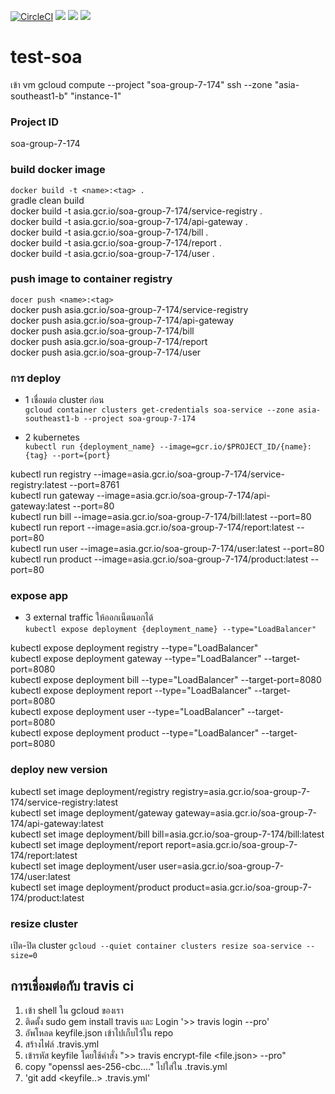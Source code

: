 [![CircleCI](https://circleci.com/gh/sumrid/test-soa.svg?style=svg)](https://circleci.com/gh/sumrid/test-soa)
![](https://img.shields.io/static/v1.svg?label=made%20with&message=JAVA&color=f268b4&logo=java&style=flat)
![](https://img.shields.io/static/v1.svg?label=github&message=Wiki&color=7150aa&logo=github&style=flat)
![](https://img.shields.io/static/v1.svg?label=container&message=Docker&color=1488C6&logo=docker&style=flat&logoColor=white)
# test-soa


เข้า vm
gcloud compute --project "soa-group-7-174" ssh --zone "asia-southeast1-b" "instance-1"

### Project ID
soa-group-7-174


### build docker image
```docker build -t <name>:<tag> .```  
gradle clean build  
docker build -t asia.gcr.io/soa-group-7-174/service-registry .  
docker build -t asia.gcr.io/soa-group-7-174/api-gateway .  
docker build -t asia.gcr.io/soa-group-7-174/bill .  
docker build -t asia.gcr.io/soa-group-7-174/report .      
docker build -t asia.gcr.io/soa-group-7-174/user .  


### push image to container registry
```docer push <name>:<tag>```  
docker push asia.gcr.io/soa-group-7-174/service-registry  
docker push asia.gcr.io/soa-group-7-174/api-gateway  
docker push asia.gcr.io/soa-group-7-174/bill  
docker push asia.gcr.io/soa-group-7-174/report  
docker push asia.gcr.io/soa-group-7-174/user  



### การ deploy
* 1 เชื่อมต่อ cluster ก่อน  
```gcloud container clusters get-credentials soa-service --zone asia-southeast1-b --project soa-group-7-174```

* 2 kubernetes  
```kubectl run {deployment_name} --image=gcr.io/$PROJECT_ID/{name}:{tag} --port={port}```

kubectl run registry --image=asia.gcr.io/soa-group-7-174/service-registry:latest --port=8761  
kubectl run gateway --image=asia.gcr.io/soa-group-7-174/api-gateway:latest --port=80  
kubectl run bill --image=asia.gcr.io/soa-group-7-174/bill:latest --port=80  
kubectl run report --image=asia.gcr.io/soa-group-7-174/report:latest --port=80  
kubectl run user --image=asia.gcr.io/soa-group-7-174/user:latest --port=80  
kubectl run product --image=asia.gcr.io/soa-group-7-174/product:latest --port=80  


### expose app
* 3 external traffic  ให้ออกเน็ตนอกได้  
```kubectl expose deployment {deployment_name} --type="LoadBalancer"```

kubectl expose deployment registry --type="LoadBalancer"  
kubectl expose deployment gateway --type="LoadBalancer" --target-port=8080  
kubectl expose deployment bill --type="LoadBalancer" --target-port=8080  
kubectl expose deployment report --type="LoadBalancer" --target-port=8080  
kubectl expose deployment user --type="LoadBalancer" --target-port=8080  
kubectl expose deployment product --type="LoadBalancer" --target-port=8080  


###  deploy new version
kubectl set image deployment/registry registry=asia.gcr.io/soa-group-7-174/service-registry:latest  
kubectl set image deployment/gateway gateway=asia.gcr.io/soa-group-7-174/api-gateway:latest  
kubectl set image deployment/bill bill=asia.gcr.io/soa-group-7-174/bill:latest  
kubectl set image deployment/report report=asia.gcr.io/soa-group-7-174/report:latest  
kubectl set image deployment/user user=asia.gcr.io/soa-group-7-174/user:latest  
kubectl set image deployment/product product=asia.gcr.io/soa-group-7-174/product:latest  


### resize cluster
เปิด-ปิด cluster 
```gcloud --quiet container clusters resize soa-service --size=0```



## การเชื่อมต่อกับ travis ci
1. เข้า shell ใน gcloud ของเรา
2. ติดตั้ง sudo gem install travis และ Login '>> travis login --pro'
3. อัพโหลด keyfile.json เข้าไปเก็บไว้ใน repo
5. สร้างไฟล์ .travis.yml
4. เข้ารหัส keyfile โดยใช้คำสั่ง
    ">> travis encrypt-file <file.json> --pro"
5. copy "openssl aes-256-cbc...." ไปใส่ใน .travis.yml
6. 'git add <keyfile..> .travis.yml'
